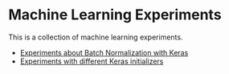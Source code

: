 # Machine Learning Experiments
This is a collection of machine learning experiments.

* [Experiments about Batch Normalization with Keras](bn)
* [Experiments with different Keras initializers](initializers)
